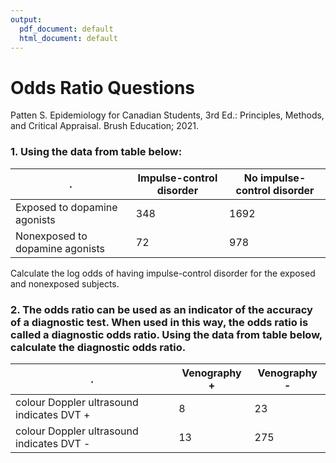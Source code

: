 ```yaml
---
output:
  pdf_document: default
  html_document: default
---
```

# Odds Ratio Questions

Patten S. Epidemiology for Canadian Students, 3rd Ed.: Principles, Methods, and Critical Appraisal. Brush Education; 2021.

### 1. Using the data from table below:

.  | Impulse-control disorder | No impulse-control disorder
------------- | ------------- | -----------
Exposed to dopamine agonists  | 348  | 1692
Nonexposed to dopamine agonists  | 72  | 978


Calculate the log odds of having impulse-control disorder for the exposed and nonexposed subjects.


### 2. The odds ratio can be used as an indicator of the accuracy of a diagnostic test. When used in this way, the odds ratio is called a diagnostic odds ratio. Using the data from table below, calculate the diagnostic odds ratio.

.  | Venography + | Venography -
------------- | ------------- | -----------
colour Doppler ultrasound indicates DVT +  | 8  | 23
colour Doppler ultrasound indicates DVT -  | 13  | 275

